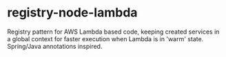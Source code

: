 # registry-node-lambda
Registry pattern for AWS Lambda based code, keeping created services in a global context for faster execution when Lambda is in 'warm' state.
Spring/Java annotations inspired.
